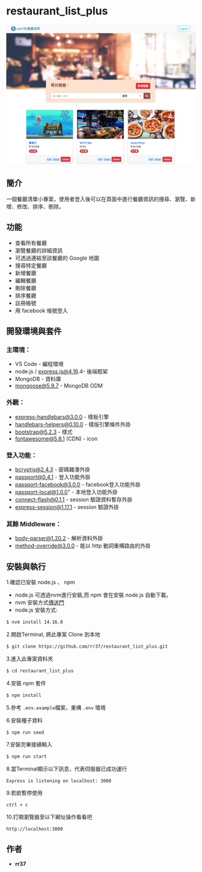 # restaurant_list_plus

![Screenshot of Restaurant List](./public/image/snapshot1.png)

## 簡介

一個餐廳清單小專案，使用者登入後可以在頁面中進行餐廳資訊的搜尋、瀏覽、新增、修改、排序、刪除。

## 功能

- 查看所有餐廳
- 瀏覽餐廳的詳細資訊
- 可透過連結至該餐廳的 Google 地圖
- 搜尋特定餐廳
- 新增餐廳
- 編輯餐廳
- 刪除餐廳
- 排序餐廳
- 註冊帳號
- 用 facebook 帳號登入

## 開發環境與套件

### 主環境：
* VS Code - 編程環境
* node.js / express.js@4.16.4- 後端框架
* MongoDB - 資料庫
* mongoose@5.9.7 - MongoDB ODM

### 外觀：
* express-handlebars@3.0.0 - 樣板引擎
* handlebars-helpers@0.10.0 - 樣版引擎條件外掛
* bootstrap@5.2.3 - 樣式
* fontawesome@5.8.1 (CDN) - icon

### 登入功能：
* bcryptjs@2.4.3 - 密碼雜湊外掛
* passport@0.4.1 - 登入功能外掛
* passport-facebook@3.0.0 - facebook登入功能外掛
* passport-local@1.0.0" - 本地登入功能外掛
* connect-flash@0.1.1 - session 驗證資料暫存外掛
* express-session@1.17.1 - session 驗證外掛

### 其餘 Middleware：
* body-parser@1.20.2 - 解析資料外掛
* method-override@3.0.0 - 能以 http 動詞重構路由的外掛

## 安裝與執行

1.確認已安裝 node.js 、 npm

  - node.js 可透過nvm進行安裝,而 npm 會在安裝 node.js 自動下載。
  - nvm 安裝方式[傳送門](https://github.com/creationix/nvm)
  - node.js 安裝方式:
  ```bash
  $ nvm install 14.16.0
  ```

2.開啟Terminal, 將此專案 Clone 到本地

  ```bash
  $ git clone https://github.com/rr37/restaurant_list_plus.git
  ```

3.進入此專案資料夾

  ```bash
  $ cd restaurant_list_plus
  ```

4.安裝 npm 套件

  ```bash
  $ npm install
  ```

5.參考 `.env.example`檔案，重構 `.env` 環境

6.安裝種子資料

  ```bash
  $ npm run seed
  ```

7.安裝完畢接續輸入

  ```bash
  $ npm run start
  ```

8.當Terminal顯示以下訊息，代表伺服器已成功運行

  ```
  Express is listening on localhost: 3000
  ```

9.若欲暫停使用

  ```
  ctrl + c
  ```

10.打開瀏覽器至以下網址操作看看吧

  ```
  http://localhost:3000
  ```

## 作者

* **rr37** 
